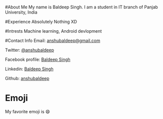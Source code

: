 #About Me
My name is Baldeep Singh. I am a student in IT branch of Panjab University, India

#Experience
Absolutely Nothing XD

#Intrests
Machine learning, Android devlopment

#Contact Info
Email: [anshubaldeep@gmail.com](mailto:anshubaldeep@gmail.com)  

Twitter: [@anshubaldeep](https://twitter.com/anshubaldeep)  

Facebook profile: [Baldeep Singh](https://www.facebook.com/baldeep.singh.583)

Linkedin: [Baldeep Singh](https://www.linkedin.com/in/baldeep-singh-b2a234ab/)

Github: [anshubaldeep](https://github.com/anshubaldeep)

# Emoji
My favorite emoji is :smile:

